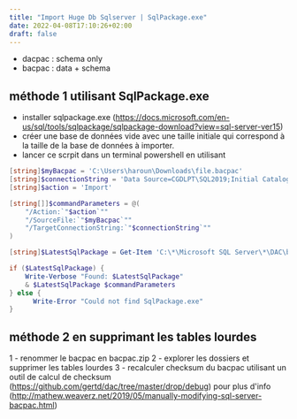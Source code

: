 ```yaml
---
title: "Import Huge Db Sqlserver | SqlPackage.exe"
date: 2022-04-08T17:10:26+02:00
draft: false
---
```


- dacpac : schema only 
- bacpac : data + schema 

## méthode 1 utilisant SqlPackage.exe

- installer sqlpackage.exe (https://docs.microsoft.com/en-us/sql/tools/sqlpackage/sqlpackage-download?view=sql-server-ver15)
- créer une base de données vide avec une taille initiale qui correspond à la taille de la base de données à importer.
- lancer ce scrpit dans un terminal powershell en utilisant 

```powershell
[string]$myBacpac = 'C:\Users\haroun\Downloads\file.bacpac'
[string]$connectionString = 'Data Source=CGDLPT\SQL2019;Initial Catalog=testExp; Integrated Security=true;'
[string]$action = 'Import'

[string[]]$commandParameters = @(
    "/Action:`"$action`""
    "/SourceFile:`"$myBacpac`""
    "/TargetConnectionString:`"$connectionString`""
)

[string]$LatestSqlPackage = Get-Item 'C:\*\Microsoft SQL Server\*\DAC\bin\sqlpackage.exe' | %{get-command $_}| sort version -Descending | select -ExpandProperty source -First 1

if ($LatestSqlPackage) {
    Write-Verbose "Found: $LatestSqlPackage"
    & $LatestSqlPackage $commandParameters
} else {
      Write-Error "Could not find SqlPackage.exe"
}
``` 

## méthode 2 en supprimant les tables lourdes

1 - renommer le bacpac en bacpac.zip
2 - explorer les dossiers et supprimer les tables lourdes
3 - recalculer checksum du bacpac utilisant un outil de calcul de checksum (https://github.com/gertd/dac/tree/master/drop/debug) pour plus d'info (http://mathew.weaverz.net/2019/05/manually-modifying-sql-server-bacpac.html)